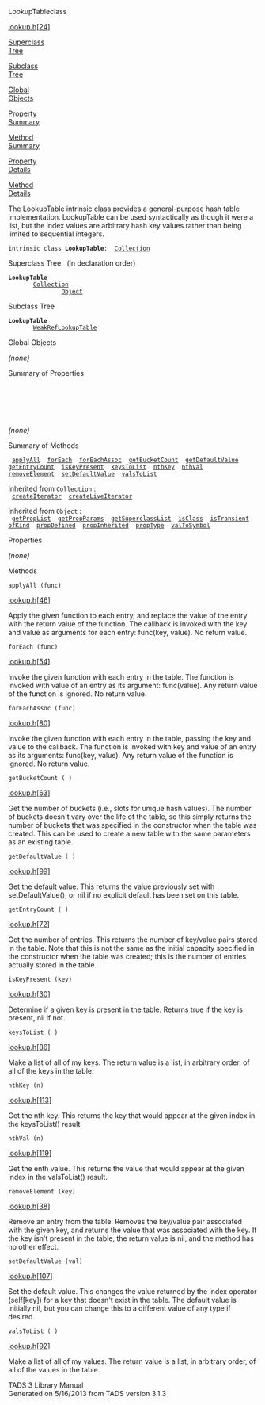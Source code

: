---
---
<span class="title">LookupTable</span><span class="type">class</span>

[lookup.h](../file/lookup.h.html)\[[24](../source/lookup.h.html#24)\]

[Superclass  
Tree](#_SuperClassTree_)

[Subclass  
Tree](#_SubClassTree_)

[Global  
Objects](#_ObjectSummary_)

[Property  
Summary](#_PropSummary_)

[Method  
Summary](#_MethodSummary_)

[Property  
Details](#_Properties_)

[Method  
Details](#_Methods_)

<div class="fdesc">

The LookupTable intrinsic class provides a general-purpose hash table
implementation. LookupTable can be used syntactically as though it were
a list, but the index values are arbitrary hash key values rather than
being limited to sequential integers.

`intrinsic class `**`LookupTable`**` :   `[`Collection`](../object/Collection.html)

</div>

<span id="_SuperClassTree_"></span>

<div class="mjhd">

<span class="hdln">Superclass Tree</span>   (in declaration order)

</div>

**`LookupTable`**  
`         `[`Collection`](../object/Collection.html)  
`                 `[`Object`](../object/Object.html)  
<span id="_SubClassTree_"></span>

<div class="mjhd">

<span class="hdln">Subclass Tree</span>  

</div>

**`LookupTable`**  
`         `[`WeakRefLookupTable`](../object/WeakRefLookupTable.html)  
<span id="_ObjectSummary_"></span>

<div class="mjhd">

<span class="hdln">Global Objects</span>  

</div>

*(none)* <span id="_PropSummary_"></span>

<div class="mjhd">

<span class="hdln">Summary of Properties</span>  

</div>

` `

` `

` `

*(none)* <span id="_MethodSummary_"></span>

<div class="mjhd">

<span class="hdln">Summary of Methods</span>  

</div>

` `[`applyAll`](#applyAll)`  `[`forEach`](#forEach)`  `[`forEachAssoc`](#forEachAssoc)`  `[`getBucketCount`](#getBucketCount)`  `[`getDefaultValue`](#getDefaultValue)`  `[`getEntryCount`](#getEntryCount)`  `[`isKeyPresent`](#isKeyPresent)`  `[`keysToList`](#keysToList)`  `[`nthKey`](#nthKey)`  `[`nthVal`](#nthVal)`  `[`removeElement`](#removeElement)`  `[`setDefaultValue`](#setDefaultValue)`  `[`valsToList`](#valsToList)`  `

Inherited from `Collection` :  
` `[`createIterator`](../object/Collection.html#createIterator)`  `[`createLiveIterator`](../object/Collection.html#createLiveIterator)`  `

Inherited from `Object` :  
` `[`getPropList`](../object/Object.html#getPropList)`  `[`getPropParams`](../object/Object.html#getPropParams)`  `[`getSuperclassList`](../object/Object.html#getSuperclassList)`  `[`isClass`](../object/Object.html#isClass)`  `[`isTransient`](../object/Object.html#isTransient)`  `[`ofKind`](../object/Object.html#ofKind)`  `[`propDefined`](../object/Object.html#propDefined)`  `[`propInherited`](../object/Object.html#propInherited)`  `[`propType`](../object/Object.html#propType)`  `[`valToSymbol`](../object/Object.html#valToSymbol)`  `

<span id="_Properties_"></span>

<div class="mjhd">

<span class="hdln">Properties</span>  

</div>

*(none)* <span id="_Methods_"></span>

<div class="mjhd">

<span class="hdln">Methods</span>  

</div>

<span id="applyAll"></span>

`applyAll (func)`

[lookup.h](../file/lookup.h.html)\[[46](../source/lookup.h.html#46)\]

<div class="desc">

Apply the given function to each entry, and replace the value of the
entry with the return value of the function. The callback is invoked
with the key and value as arguments for each entry: func(key, value). No
return value.

</div>

<span id="forEach"></span>

`forEach (func)`

[lookup.h](../file/lookup.h.html)\[[54](../source/lookup.h.html#54)\]

<div class="desc">

Invoke the given function with each entry in the table. The function is
invoked with value of an entry as its argument: func(value). Any return
value of the function is ignored. No return value.

</div>

<span id="forEachAssoc"></span>

`forEachAssoc (func)`

[lookup.h](../file/lookup.h.html)\[[80](../source/lookup.h.html#80)\]

<div class="desc">

Invoke the given function with each entry in the table, passing the key
and value to the callback. The function is invoked with key and value of
an entry as its arguments: func(key, value). Any return value of the
function is ignored. No return value.

</div>

<span id="getBucketCount"></span>

`getBucketCount ( )`

[lookup.h](../file/lookup.h.html)\[[63](../source/lookup.h.html#63)\]

<div class="desc">

Get the number of buckets (i.e., slots for unique hash values). The
number of buckets doesn't vary over the life of the table, so this
simply returns the number of buckets that was specified in the
constructor when the table was created. This can be used to create a new
table with the same parameters as an existing table.

</div>

<span id="getDefaultValue"></span>

`getDefaultValue ( )`

[lookup.h](../file/lookup.h.html)\[[99](../source/lookup.h.html#99)\]

<div class="desc">

Get the default value. This returns the value previously set with
setDefaultValue(), or nil if no explicit default has been set on this
table.

</div>

<span id="getEntryCount"></span>

`getEntryCount ( )`

[lookup.h](../file/lookup.h.html)\[[72](../source/lookup.h.html#72)\]

<div class="desc">

Get the number of entries. This returns the number of key/value pairs
stored in the table. Note that this is not the same as the initial
capacity specified in the constructor when the table was created; this
is the number of entries actually stored in the table.

</div>

<span id="isKeyPresent"></span>

`isKeyPresent (key)`

[lookup.h](../file/lookup.h.html)\[[30](../source/lookup.h.html#30)\]

<div class="desc">

Determine if a given key is present in the table. Returns true if the
key is present, nil if not.

</div>

<span id="keysToList"></span>

`keysToList ( )`

[lookup.h](../file/lookup.h.html)\[[86](../source/lookup.h.html#86)\]

<div class="desc">

Make a list of all of my keys. The return value is a list, in arbitrary
order, of all of the keys in the table.

</div>

<span id="nthKey"></span>

`nthKey (n)`

[lookup.h](../file/lookup.h.html)\[[113](../source/lookup.h.html#113)\]

<div class="desc">

Get the nth key. This returns the key that would appear at the given
index in the keysToList() result.

</div>

<span id="nthVal"></span>

`nthVal (n)`

[lookup.h](../file/lookup.h.html)\[[119](../source/lookup.h.html#119)\]

<div class="desc">

Get the enth value. This returns the value that would appear at the
given index in the valsToList() result.

</div>

<span id="removeElement"></span>

`removeElement (key)`

[lookup.h](../file/lookup.h.html)\[[38](../source/lookup.h.html#38)\]

<div class="desc">

Remove an entry from the table. Removes the key/value pair associated
with the given key, and returns the value that was associated with the
key. If the key isn't present in the table, the return value is nil, and
the method has no other effect.

</div>

<span id="setDefaultValue"></span>

`setDefaultValue (val)`

[lookup.h](../file/lookup.h.html)\[[107](../source/lookup.h.html#107)\]

<div class="desc">

Set the default value. This changes the value returned by the index
operator (self\[key\]) for a key that doesn't exist in the table. The
default value is initially nil, but you can change this to a different
value of any type if desired.

</div>

<span id="valsToList"></span>

`valsToList ( )`

[lookup.h](../file/lookup.h.html)\[[92](../source/lookup.h.html#92)\]

<div class="desc">

Make a list of all of my values. The return value is a list, in
arbitrary order, of all of the values in the table.

</div>

<div class="ftr">

TADS 3 Library Manual  
Generated on 5/16/2013 from TADS version 3.1.3

</div>
